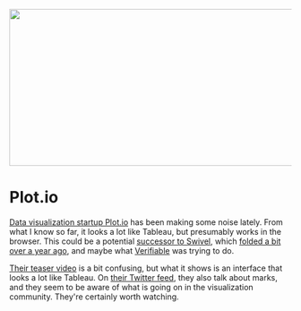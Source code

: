 <p align="center"><img class="alignnone size-full wp-image-1507" title="plot.io" src="https://media.eagereyes.org/wp-content/uploads/2011/12/plot-io.png" alt="" width="600" height="280" /></p>

# Plot.io

<a href="http://www.plot.io/?lrRef=2AEnO">Data visualization startup Plot.io</a> has been making some noise lately. From what I know so far, it looks a lot like Tableau, but presumably works in the browser. This could be a potential <a title="The Rise and Fall of Swivel.com" href="/criticism/the-rise-and-fall-of-swivel">successor to Swivel</a>, which <a title="Swivel, Part 2: Solving A Single Problem" href="/criticism/swivel-part-2-solving-a-single-problem">folded a bit over a year ago</a>, and maybe what <a title="The End of Verifiable.com" href="/blog/2010/end-of-verifiable-com">Verifiable</a> was trying to do.

<a href="https://www.youtube.com/watch?v=Q904idCrY80">Their teaser video</a> is a bit confusing, but what it shows is an interface that looks a lot like Tableau. On <a href="http://twitter.com/plot_io">their Twitter feed</a>, they also talk about marks, and they seem to be aware of what is going on in the visualization community. They're certainly worth watching.
